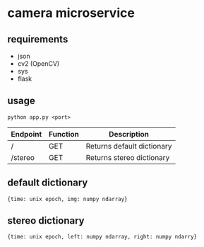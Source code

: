 # camera microservice

## requirements

* json
* cv2 (OpenCV)
* sys
* flask

## usage

`python app.py <port>`

Endpoint | Function | Description
--- | --- | ---
/ | GET | Returns default dictionary
/stereo | GET | Returns stereo dictionary

## default dictionary

`{time: unix epoch, img: numpy ndarray}`

## stereo dictionary

`{time: unix epoch, left: numpy ndarray, right: numpy ndarry}`

